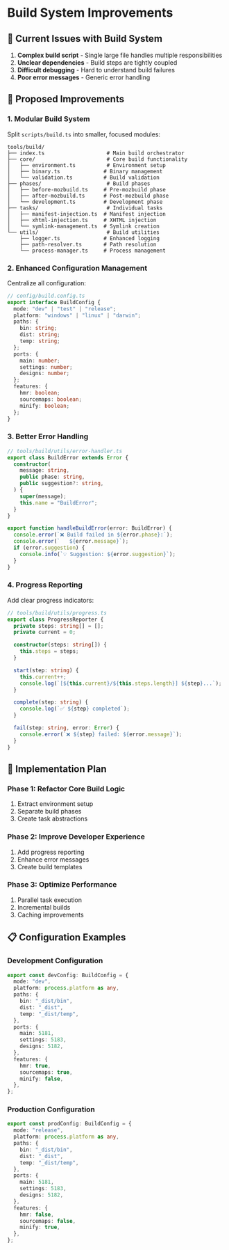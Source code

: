 # Build System Improvements

## 🎯 Current Issues with Build System

1. **Complex build script** - Single large file handles multiple
   responsibilities
2. **Unclear dependencies** - Build steps are tightly coupled
3. **Difficult debugging** - Hard to understand build failures
4. **Poor error messages** - Generic error handling

## 🔧 Proposed Improvements

### 1. Modular Build System

Split `scripts/build.ts` into smaller, focused modules:

```
tools/build/
├── index.ts                    # Main build orchestrator
├── core/                       # Core build functionality
│   ├── environment.ts          # Environment setup
│   ├── binary.ts              # Binary management
│   └── validation.ts          # Build validation
├── phases/                     # Build phases
│   ├── before-mozbuild.ts     # Pre-mozbuild phase
│   ├── after-mozbuild.ts      # Post-mozbuild phase
│   └── development.ts         # Development phase
├── tasks/                      # Individual tasks
│   ├── manifest-injection.ts  # Manifest injection
│   ├── xhtml-injection.ts     # XHTML injection
│   └── symlink-management.ts  # Symlink creation
└── utils/                      # Build utilities
    ├── logger.ts              # Enhanced logging
    ├── path-resolver.ts       # Path resolution
    └── process-manager.ts     # Process management
```

### 2. Enhanced Configuration Management

Centralize all configuration:

```typescript
// config/build.config.ts
export interface BuildConfig {
  mode: "dev" | "test" | "release";
  platform: "windows" | "linux" | "darwin";
  paths: {
    bin: string;
    dist: string;
    temp: string;
  };
  ports: {
    main: number;
    settings: number;
    designs: number;
  };
  features: {
    hmr: boolean;
    sourcemaps: boolean;
    minify: boolean;
  };
}
```

### 3. Better Error Handling

```typescript
// tools/build/utils/error-handler.ts
export class BuildError extends Error {
  constructor(
    message: string,
    public phase: string,
    public suggestion?: string,
  ) {
    super(message);
    this.name = "BuildError";
  }
}

export function handleBuildError(error: BuildError) {
  console.error(`❌ Build failed in ${error.phase}:`);
  console.error(`   ${error.message}`);
  if (error.suggestion) {
    console.info(`💡 Suggestion: ${error.suggestion}`);
  }
}
```

### 4. Progress Reporting

Add clear progress indicators:

```typescript
// tools/build/utils/progress.ts
export class ProgressReporter {
  private steps: string[] = [];
  private current = 0;

  constructor(steps: string[]) {
    this.steps = steps;
  }

  start(step: string) {
    this.current++;
    console.log(`[${this.current}/${this.steps.length}] ${step}...`);
  }

  complete(step: string) {
    console.log(`✅ ${step} completed`);
  }

  fail(step: string, error: Error) {
    console.error(`❌ ${step} failed: ${error.message}`);
  }
}
```

## 🚀 Implementation Plan

### Phase 1: Refactor Core Build Logic

1. Extract environment setup
2. Separate build phases
3. Create task abstractions

### Phase 2: Improve Developer Experience

1. Add progress reporting
2. Enhance error messages
3. Create build templates

### Phase 3: Optimize Performance

1. Parallel task execution
2. Incremental builds
3. Caching improvements

## 📋 Configuration Examples

### Development Configuration

```typescript
export const devConfig: BuildConfig = {
  mode: "dev",
  platform: process.platform as any,
  paths: {
    bin: "_dist/bin",
    dist: "_dist",
    temp: "_dist/temp",
  },
  ports: {
    main: 5181,
    settings: 5183,
    designs: 5182,
  },
  features: {
    hmr: true,
    sourcemaps: true,
    minify: false,
  },
};
```

### Production Configuration

```typescript
export const prodConfig: BuildConfig = {
  mode: "release",
  platform: process.platform as any,
  paths: {
    bin: "_dist/bin",
    dist: "_dist",
    temp: "_dist/temp",
  },
  ports: {
    main: 5181,
    settings: 5183,
    designs: 5182,
  },
  features: {
    hmr: false,
    sourcemaps: false,
    minify: true,
  },
};
```
